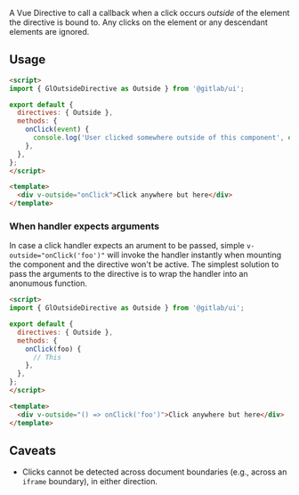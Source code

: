A Vue Directive to call a callback when a click occurs *outside* of the element
the directive is bound to. Any clicks on the element or any descendant elements are ignored.

## Usage

```html
<script>
import { GlOutsideDirective as Outside } from '@gitlab/ui';

export default {
  directives: { Outside },
  methods: {
    onClick(event) {
      console.log('User clicked somewhere outside of this component', event);
    },
  },
};
</script>

<template>
  <div v-outside="onClick">Click anywhere but here</div>
</template>
```

### When handler expects arguments

In case a click handler expects an arument to be passed, simple `v-outside="onClick('foo')"` will
invoke the handler instantly when mounting the component and the directive won't be active. The
simplest solution to pass the arguments to the directive is to wrap the handler into an anonumous
function.

```html
<script>
import { GlOutsideDirective as Outside } from '@gitlab/ui';

export default {
  directives: { Outside },
  methods: {
    onClick(foo) {
      // This
    },
  },
};
</script>

<template>
  <div v-outside="() => onClick('foo')">Click anywhere but here</div>
</template>
```

## Caveats

- Clicks cannot be detected across document boundaries (e.g., across an
  `iframe` boundary), in either direction.
